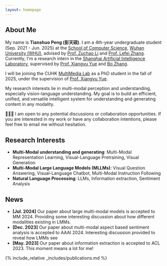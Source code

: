 ```yaml
---
layout: homepage
---
```


## About Me

My name is <strong>Tianshuo Peng (彭天硕)</strong>. I am a 4th-year undergraduate student (Sep. 2021 - Jun. 2025) at the [School of Computer Science](https://cs.whu.edu.cn/), [Wuhan University (WHU)](https://www.whu.edu.cn/), advised by [Prof. Zuchao Li](https://zcli-charlie.github.io/) and [Prof. Lefei Zhang](https://scholar.google.com/citations?user=BLKHwNwAAAAJ). 
Currently, I'm a research intern in the [Shanghai Artificial Intelligence Laboratory](https://www.shlab.org.cn/), supervised by [Prof. Xiangyu Yue](https://xyue.io/) and [Bo Zhang](https://bobrown.github.io/boZhang.github.io/).

I will be joining the CUHK [MultiMedia Lab](https://mmlab.ie.cuhk.edu.hk/) as a PhD student in the fall of 2025, under the supervision of [Prof. Xiangyu Yue](https://xyue.io/).

My research interests lie in multi-modal perception and understanding, especially vision-language understanding. My goal is to build an efficient, unified, and versatile intelligent system for understanding and generating content in any modality.

👋👋👋 I am open to any potential discussions or collaboration opportunities. If you are interested in my work or have any collaboration intentions, please feel free to email me without hesitation.


## Research Interests
- **Multi-Modal understanding and generating**: Multi-Modal Representation Learning, Visual-Language Pretraining, Visual Generation
- **Multi-Modal Large Language Models (MLLMs)**: Visual Question Answering, Visual-Language Chatbot, Multi-Modal Instruction Following
- **Natural Language Processing**: LLMs, Information extraction, Sentiment Analysis

## News

- **[Jul. 2024]** Our paper about large multi-modal models is accepted to MM 2024. Providing some interesting discussion about how different modalities existing in LMMs.
- **[Dec. 2023]** Our paper about multi-modal aspect based sentiment analysis is accepted to AAAI 2024. Interesting discussion provided to reveal how LMMs see
- **[May. 2023]** Our paper about information extraction is accepted to ACL 2023. This moment means a lot for me!

{% include_relative _includes/publications.md %}



